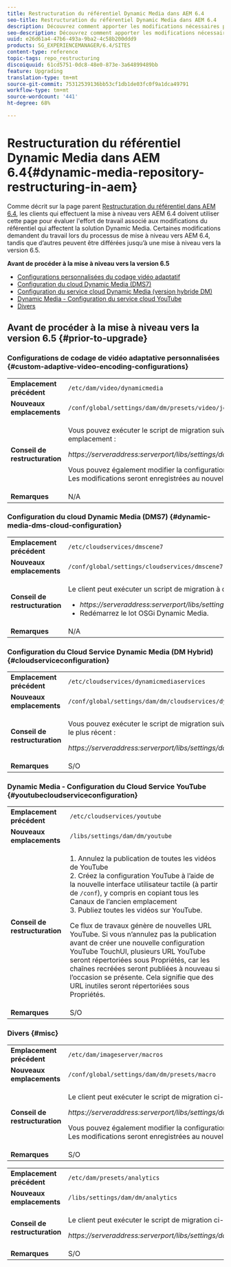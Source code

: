 ```yaml
---
title: Restructuration du référentiel Dynamic Media dans AEM 6.4
seo-title: Restructuration du référentiel Dynamic Media dans AEM 6.4
description: Découvrez comment apporter les modifications nécessaires pour migrer vers la nouvelle structure de référentiel dans AEM 6.4 pour Dynamic Media.
seo-description: Découvrez comment apporter les modifications nécessaires pour migrer vers la nouvelle structure de référentiel dans AEM 6.4 pour Dynamic Media.
uuid: e26d61a4-47b6-493a-9ba2-4c58b200ddd9
products: SG_EXPERIENCEMANAGER/6.4/SITES
content-type: reference
topic-tags: repo_restructuring
discoiquuid: 61cd5751-0dc8-48e0-873e-3a64899489bb
feature: Upgrading
translation-type: tm+mt
source-git-commit: 75312539136bb53cf1db1de03fc0f9a1dca49791
workflow-type: tm+mt
source-wordcount: '441'
ht-degree: 68%

---
```



# Restructuration du référentiel Dynamic Media dans AEM 6.4{#dynamic-media-repository-restructuring-in-aem}

Comme décrit sur la page parent [Restructuration du référentiel dans AEM 6.4](/help/sites-deploying/repository-restructuring.md), les clients qui effectuent la mise à niveau vers AEM 6.4 doivent utiliser cette page pour évaluer l&#39;effort de travail associé aux modifications du référentiel qui affectent la solution Dynamic Media. Certaines modifications demandent du travail lors du processus de mise à niveau vers AEM 6.4, tandis que d’autres peuvent être différées jusqu’à une mise à niveau vers la version 6.5.

**Avant de procéder à la mise à niveau vers la version 6.5**

* [Configurations personnalisées du codage vidéo adaptatif](/help/sites-deploying/dynamicmedia-repository-restructuring-in-aem-6-4.md#custom-adaptive-video-encoding-configurations)
* [Configuration du cloud Dynamic Media (DMS7)](/help/sites-deploying/dynamicmedia-repository-restructuring-in-aem-6-4.md#dynamic-media-dms-cloud-configuration)
* [Configuration du service cloud Dynamic Media (version hybride DM)](/help/sites-deploying/dynamicmedia-repository-restructuring-in-aem-6-4.md#cloudserviceconfiguration)
* [Dynamic Media - Configuration du service cloud YouTube](/help/sites-deploying/dynamicmedia-repository-restructuring-in-aem-6-4.md#youtubecloudserviceconfiguration)
* [Divers](/help/sites-deploying/dynamicmedia-repository-restructuring-in-aem-6-4.md#misc)

## Avant de procéder à la mise à niveau vers la version 6.5 {#prior-to-upgrade}

### Configurations de codage de vidéo adaptative personnalisées {#custom-adaptive-video-encoding-configurations}

<table> 
 <tbody>
  <tr>
   <td><strong>Emplacement précédent</strong></td> 
   <td><code>/etc/dam/video/dynamicmedia</code></td> 
  </tr>
  <tr>
   <td><strong>Nouveaux emplacements</strong></td> 
   <td><code>/conf/global/settings/dam/dm/presets/video/jcr:content</code></td> 
  </tr>
  <tr>
   <td><strong>Conseil de restructuration</strong></td> 
   <td><p>Vous pouvez exécuter le script de migration suivant pour migrer vers le nouvel emplacement :</p> <p><em>https://serveraddress:serverport/libs/settings/dam/dm/presets.migratedmcontent.json</em></p> <p>Vous pouvez également modifier la configuration dans l’interface utilisateur d’AEM. Les modifications seront enregistrées au nouvel emplacement.</p> </td> 
  </tr>
  <tr>
   <td><strong>Remarques</strong></td> 
   <td>N/A<br /> </td> 
  </tr>
 </tbody>
</table>

### Configuration du cloud Dynamic Media (DMS7) {#dynamic-media-dms-cloud-configuration}

<table> 
 <tbody>
  <tr>
   <td><strong>Emplacement précédent</strong></td> 
   <td><code>/etc/cloudservices/dmscene7</code></td> 
  </tr>
  <tr>
   <td><strong>Nouveaux emplacements</strong></td> 
   <td><code>/conf/global/settings/cloudservices/dmscene7</code></td> 
  </tr>
  <tr>
   <td><strong>Conseil de restructuration</strong></td> 
   <td><p>Le client peut exécuter un script de migration à cet emplacement :<br /> </p> 
    <ul> 
     <li><em>https://serveraddress:serverport/libs/settings/dam/dm/presets.migratedmcontent.json</em></li> 
     <li>Redémarrez le lot OSGi Dynamic Media.</li> 
    </ul> </td> 
  </tr>
  <tr>
   <td><strong>Remarques</strong></td> 
   <td>N/A</td> 
  </tr>
 </tbody>
</table>

### Configuration du Cloud Service Dynamic Media (DM Hybrid) {#cloudserviceconfiguration}

<table> 
 <tbody>
  <tr>
   <td><strong>Emplacement précédent</strong></td> 
   <td><code>/etc/cloudservices/dynamicmediaservices</code></td> 
  </tr>
  <tr>
   <td><strong>Nouveaux emplacements</strong></td> 
   <td><code>/conf/global/settings/dam/dm/cloudservices/dynamicmediaservices</code></td> 
  </tr>
  <tr>
   <td><strong>Conseil de restructuration</strong></td> 
   <td><p>Vous pouvez exécuter le script de migration suivant pour vous aligner sur le modèle le plus récent :</p> <p><em>https://serveraddress:serverport/libs/settings/dam/dm/presets.migratedmcontent.jso</em></p> </td> 
  </tr>
  <tr>
   <td><strong>Remarques</strong></td> 
   <td>S/O<br /> </td> 
  </tr>
 </tbody>
</table>

### Dynamic Media - Configuration du Cloud Service YouTube {#youtubecloudserviceconfiguration}

<table> 
 <tbody>
  <tr>
   <td><strong>Emplacement précédent</strong></td> 
   <td><code>/etc/cloudservices/youtube</code></td> 
  </tr>
  <tr>
   <td><strong>Nouveaux emplacements</strong></td> 
   <td><code>/libs/settings/dam/dm/youtube</code></td> 
  </tr>
  <tr>
   <td><strong>Conseil de restructuration</strong></td> 
   <td><p>1. Annulez la publication de toutes les vidéos de YouTube<br /> 2. Créez la configuration YouTube à l’aide de la nouvelle interface utilisateur tactile (à partir de <code>/conf</code>), y compris en copiant tous les Canaux de l’ancien emplacement <br /> 3. Publiez toutes les vidéos sur YouTube.</p> <p>Ce flux de travaux génère de nouvelles URL YouTube. Si vous n’annulez pas la publication avant de créer une nouvelle configuration YouTube TouchUI, plusieurs URL YouTube seront répertoriées sous Propriétés, car les chaînes recréées seront publiées à nouveau si l’occasion se présente. Cela signifie que des URL inutiles seront répertoriées sous Propriétés.</p> </td> 
  </tr>
  <tr>
   <td><strong>Remarques</strong></td> 
   <td>S/O<br /> </td> 
  </tr>
 </tbody>
</table>

### Divers  {#misc}

<table> 
 <tbody>
  <tr>
   <td><strong>Emplacement précédent</strong></td> 
   <td><code>/etc/dam/imageserver/macros</code></td> 
  </tr>
  <tr>
   <td><strong>Nouveaux emplacements</strong></td> 
   <td><code>/conf/global/settings/dam/dm/presets/macro</code></td> 
  </tr>
  <tr>
   <td><strong>Conseil de restructuration</strong></td> 
   <td><p>Le client peut exécuter le script de migration ci-dessous.</p> <p><em>https://serveraddress:serverport/libs/settings/dam/dm/presets.migratedmcontent.json</em></p> <p>Vous pouvez également modifier la configuration dans l’interface utilisateur d’AEM. Les modifications seront enregistrées au nouvel emplacement.</p> </td> 
  </tr>
  <tr>
   <td><strong>Remarques</strong></td> 
   <td>S/O</td> 
  </tr>
 </tbody>
</table>

<table> 
 <tbody>
  <tr>
   <td><strong>Emplacement précédent</strong></td> 
   <td><code>/etc/dam/presets/analytics</code></td> 
  </tr>
  <tr>
   <td><strong>Nouveaux emplacements</strong></td> 
   <td><code>/libs/settings/dam/dm/analytics</code></td> 
  </tr>
  <tr>
   <td><strong>Conseil de restructuration</strong></td> 
   <td><p>Le client peut exécuter le script de migration ci-dessous.</p> <p><em>https://serveraddress:serverport/libs/settings/dam/dm/presets.migratedmcontent.json</em></p> </td> 
  </tr>
  <tr>
   <td><strong>Remarques</strong></td> 
   <td>S/O</td> 
  </tr>
 </tbody>
</table>


